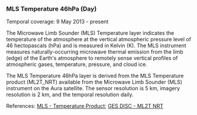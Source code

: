 ### MLS Temperature 46hPa (Day)
Temporal coverage: 9 May 2013 - present

The Microwave Limb Sounder (MLS) Temperature layer indicates the temperature of the atmosphere at the vertical atmospheric pressure level of 46 hectopascals (hPa) and is measured in Kelvin (K). The MLS instrument measures naturally-occurring microwave thermal emission from the limb (edge) of the Earth's atmosphere to remotely sense vertical profiles of atmospheric gases, temperature, pressure, and cloud ice.

The MLS Temperature 46hPa layer is derived from the MLS Temperature product (ML2T_NRT) available from the Microwave Limb Sounder (MLS) instrument on the Aura satellite. The sensor resolution is 5 km, imagery resolution is 2 km, and the temporal resolution daily.

References: [MLS - Temperature Product](https://mls.jpl.nasa.gov/products/temp_product.php); [GES DISC - ML2T NRT](https://disc.gsfc.nasa.gov/datasets/ML2T_NRT_003/summary)
